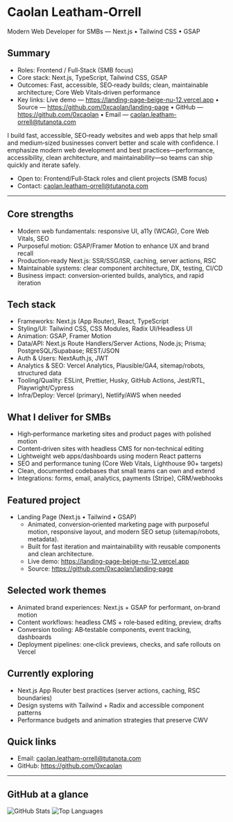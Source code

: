 # Caolan Leatham‑Orrell

Modern Web Developer for SMBs — Next.js • Tailwind CSS • GSAP

## Summary
- Roles: Frontend / Full‑Stack (SMB focus)
- Core stack: Next.js, TypeScript, Tailwind CSS, GSAP
- Outcomes: Fast, accessible, SEO‑ready builds; clean, maintainable architecture; Core Web Vitals‑driven performance
- Key links: Live demo — https://landing-page-beige-nu-12.vercel.app • Source — https://github.com/0xcaolan/landing-page • GitHub — https://github.com/0xcaolan • Email — caolan.leatham-orrell@tutanota.com

I build fast, accessible, SEO‑ready websites and web apps that help small and medium‑sized businesses convert better and scale with confidence. I emphasize modern web development and best practices—performance, accessibility, clean architecture, and maintainability—so teams can ship quickly and iterate safely.

- Open to: Frontend/Full‑Stack roles and client projects (SMB focus)
- Contact: caolan.leatham-orrell@tutanota.com

---

## Core strengths
- Modern web fundamentals: responsive UI, a11y (WCAG), Core Web Vitals, SEO
- Purposeful motion: GSAP/Framer Motion to enhance UX and brand recall
- Production‑ready Next.js: SSR/SSG/ISR, caching, server actions, RSC
- Maintainable systems: clear component architecture, DX, testing, CI/CD
- Business impact: conversion‑oriented builds, analytics, and rapid iteration

## Tech stack
- Frameworks: Next.js (App Router), React, TypeScript
- Styling/UI: Tailwind CSS, CSS Modules, Radix UI/Headless UI
- Animation: GSAP, Framer Motion
- Data/API: Next.js Route Handlers/Server Actions, Node.js; Prisma; PostgreSQL/Supabase; REST/JSON
- Auth & Users: NextAuth.js, JWT
- Analytics & SEO: Vercel Analytics, Plausible/GA4, sitemap/robots, structured data
- Tooling/Quality: ESLint, Prettier, Husky, GitHub Actions, Jest/RTL, Playwright/Cypress
- Infra/Deploy: Vercel (primary), Netlify/AWS when needed

## What I deliver for SMBs
- High‑performance marketing sites and product pages with polished motion
- Content‑driven sites with headless CMS for non‑technical editing
- Lightweight web apps/dashboards using modern React patterns
- SEO and performance tuning (Core Web Vitals, Lighthouse 90+ targets)
- Clean, documented codebases that small teams can own and extend
- Integrations: forms, email, analytics, payments (Stripe), CRM/webhooks

## Featured project
- Landing Page (Next.js • Tailwind • GSAP)
  - Animated, conversion‑oriented marketing page with purposeful motion, responsive layout, and modern SEO setup (sitemap/robots, metadata).
  - Built for fast iteration and maintainability with reusable components and clean architecture.
  - Live demo: https://landing-page-beige-nu-12.vercel.app
  - Source: https://github.com/0xcaolan/landing-page

## Selected work themes
- Animated brand experiences: Next.js + GSAP for performant, on‑brand motion
- Content workflows: headless CMS + role‑based editing, preview, drafts
- Conversion tooling: AB‑testable components, event tracking, dashboards
- Deployment pipelines: one‑click previews, checks, and safe rollouts on Vercel

## Currently exploring
- Next.js App Router best practices (server actions, caching, RSC boundaries)
- Design systems with Tailwind + Radix and accessible component patterns
- Performance budgets and animation strategies that preserve CWV

## Quick links
- Email: caolan.leatham-orrell@tutanota.com
- GitHub: https://github.com/0xcaolan

---

## GitHub at a glance
![GitHub Stats](https://github-readme-stats.vercel.app/api?username=0xcaolan&show_icons=true&theme=dracula)
![Top Languages](https://github-readme-stats.vercel.app/api/top-langs/?username=0xcaolan&layout=compact&theme=dracula)
